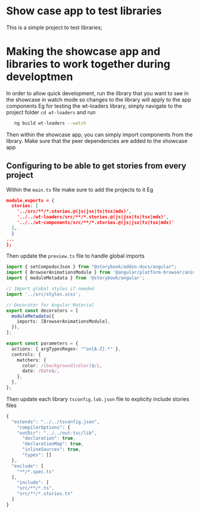 # Show case app to test libraries
This is a simple project to test libraries;

# Making the showcase app and libraries to work together during developtmen
In order to allow quick development, run the library that you want to see in the showcase in watch mode so changes to the library will apply to the app components
Eg for testing the wt-loaders library, simply navigate to the project folder `cd wt-loaders` and run
```bash
   ng build wt-loaders --watch
``````

Then within the showcase app, you can simply import components from the library. Make sure that the peer dependencies are added to the showcase app


## Configuring to be able to get stories from every project
Within the `main.ts` file make sure to add the projects to it Eg
```json
module.exports = {
  stories: [
    '../src/**/*.stories.@(js|jsx|ts|tsx|mdx)',
    '../../wt-loaders/src/**/*.stories.@(js|jsx|ts|tsx|mdx)',
    '../../wt-components/src/**/*.stories.@(js|jsx|ts|tsx|mdx)'
  ],
  }
...
};
```

Then update the `preview.ts` file to handle global imports
```ts
import { setCompodocJson } from "@storybook/addon-docs/angular";
import { BrowserAnimationsModule } from '@angular/platform-browser/animations';
import { moduleMetadata } from '@storybook/angular';

// Import global styles if needed
import '../src/styles.scss';

// Decorator for Angular Material
export const decorators = [
  moduleMetadata({
    imports: [BrowserAnimationsModule],
  }),
];

export const parameters = {
  actions: { argTypesRegex: "^on[A-Z].*" },
  controls: {
    matchers: {
      color: /(background|color)$/i,
      date: /Date$/,
    },
  },
};

```

Then update each library `tsconfig.lob.json` file to explicity include stories files
```ts
{
  "extends": "../../tsconfig.json",
    "compilerOptions": {
    "outDir": "../../out-tsc/lib",
      "declaration": true,
      "declarationMap": true,
      "inlineSources": true,
      "types": []
  },
  "exclude": [
    "**/*.spec.ts"
  ],
    "include": [
    "src/**/*.ts",
    "src/**/*.stories.ts"
  ]
}
```
